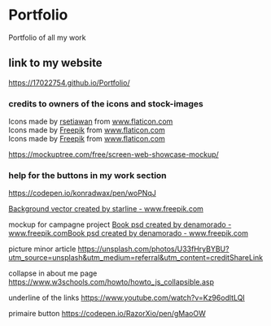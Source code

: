 # Portfolio
 Portfolio of all my work 

## link to my website
 https://17022754.github.io/Portfolio/

### credits to owners of the icons and stock-images
<div>Icons made by <a href="https://www.flaticon.com/authors/rsetiawan" title="rsetiawan">rsetiawan</a> from <a href="https://www.flaticon.com/" title="Flaticon">www.flaticon.com</a></div>

<div>Icons made by <a href="https://www.freepik.com" title="Freepik">Freepik</a> from <a href="https://www.flaticon.com/" title="Flaticon">www.flaticon.com</a></div>

<div>Icons made by <a href="https://www.freepik.com" title="Freepik">Freepik</a> from <a href="https://www.flaticon.com/" title="Flaticon">www.flaticon.com</a></div>

https://mockuptree.com/free/screen-web-showcase-mockup/


### help for the buttons in my work section
https://codepen.io/konradwax/pen/woPNqJ



<a href='https://www.freepik.com/vectors/background'>Background vector created by starline - www.freepik.com</a>


mockup for campagne project
<a href='https://www.freepik.com/psd/book'>Book psd created by denamorado - www.freepik.com</a><a href='https://www.freepik.com/psd/book'>Book psd created by denamorado - www.freepik.com</a>


picture minor article
https://unsplash.com/photos/U33fHryBYBU?utm_source=unsplash&utm_medium=referral&utm_content=creditShareLink


collapse in about me page
https://www.w3schools.com/howto/howto_js_collapsible.asp

underline of the links 
https://www.youtube.com/watch?v=Kz96odltLQI

primaire button
https://codepen.io/RazorXio/pen/gMaoOW

